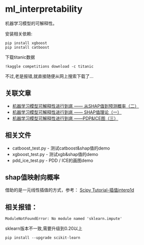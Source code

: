 # ml_interpretability

机器学习模型的可解释性。



安装相关依赖:
```
pip install xgboost
pip install catboost
```

下载titanic数据

```
!kaggle competitions download -c titanic
```

不过,老是报错,就直接随便从网上搜索下载了...

## 关联文章

- [机器学习模型可解释性进行到底 —— 从SHAP值到预测概率（二）](https://mattzheng.blog.csdn.net/article/details/115556182)
- [机器学习模型可解释性进行到底 —— SHAP值理论（一）](https://blog.csdn.net/sinat_26917383/article/details/115400327)
- [机器学习模型可解释性进行到底 ——PDP&ICE图（三）](https://mattzheng.blog.csdn.net/article/details/115669705)

## 相关文件

- catboost_test.py - 测试catboost&shap值的demo
- xgboost_test.py - 测试xgb&shap值的demo
- pdd_ice_test.py - PDD / ICE的画图demo

## shap值映射向概率

借助的是一元线性插值的方式，参考：
[Scipy Tutorial-插值interp1d](http://liao.cpython.org/scipytutorial10/)


## 相关报错：

```
ModuleNotFoundError: No module named 'sklearn.impute'
```
sklearn版本不一致,需要升级到0.20以上
```
pip install --upgrade scikit-learn
```



